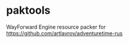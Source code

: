 paktools
========

WayForward Engine resource packer for https://github.com/artlavrov/adventuretime-rus

